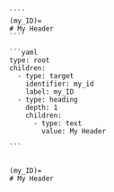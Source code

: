 `````{tabbed} Markup
````
(my_ID)=
# My Header
````
`````

`````{tabbed} AST
```yaml
type: root
children:
  - type: target
    identifier: my_id
    label: my_ID
  - type: heading
    depth: 1
    children:
      - type: text
        value: My Header

```
`````

`````{tabbed} Render

(my_ID)=
# My Header

`````

